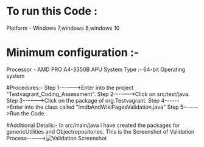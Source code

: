 # To run this Code :
Platform - Windows 7,windows 8,windows 10

# Minimum configuration :-
Processor - AMD PRO A4-3350B APU
System Type :-   64-bit Operating system




#Procedures:-
Step 1------>Enter into the project "Testvagrant_Coding_Assessment".
Step 2------>Click on src/test/java.
Step 3------>Click on the package of org.Testvagrant.
Step 4------>Enter into the class called "ImdbAndWikiPagesValidation.java"
Step 5------>Run the Code.



#Additional Details:-
In src/main/java i have created the packages for genericUtilities and Objectrepositories.
This is the Screenshot of Validation Process----->![Validation Screenshot](https://user-images.githubusercontent.com/115612622/195631742-91277545-6e8a-4d01-b8ea-db089136848a.jpg)
